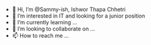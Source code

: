 - 👋 Hi, I’m @Sammy-ish, Ishwor Thapa Chhetri
- 👀 I’m interested in IT and looking for a junior position 
- 🌱 I’m currently learning ...
- 💞️ I’m looking to collaborate on ...
- 📫 How to reach me ...

<!---
Sammy-ish/Sammy-ish is a ✨ special ✨ repository because its `README.md` (this file) appears on your GitHub profile.
You can click the Preview link to take a look at your changes.
--->
